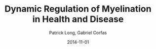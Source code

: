 ---
title: Dynamic Regulation of Myelination in Health and Disease
author: Patrick Long, Gabriel Corfas
date: '2014-11-01'
slug: myelin-health
categories:
  - Publication
tags:
- myelin
authors:
- Patrick Long
- Gabriel Corfas
doi: '10.1001/jamapsychiatry.2014.1049'
publishDate: '2014-11-03T16:08:45+10:00'
publication_types:
  - '2'
publication: '*JAMA Psychiatry*'
publication_short: '*JAMA Psychiatry*'
abstract: ''
summary: ''
featured: no
url_pdf: ~
url_code: ~
url_dataset: ~
url_poster: ~
url_project: ~
url_slides: ~
url_source: ~
url_video: ~
image:
  caption: ''
focal_point: ''
preview_only: no
projects: []
slides: ''
---